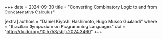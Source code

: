 +++
date  = 2024-09-30
title = "Converting Combinatory Logic to and from Concatenative Calculus"

[extra]
authors = "Daniel Kiyoshi Hashimoto, Hugo Musso Gualandi"
where   = "Brazilian Symposium on Programming Languages"
doi     = "http://dx.doi.org/10.5753/sblp.2024.3460"
+++
